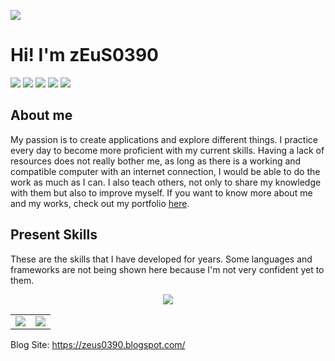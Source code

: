 ![](https://komarev.com/ghpvc/?username=zEuS0390&style=flat-square)
# Hi! I'm zEuS0390

[![](https://img.shields.io/badge/Facebook-1877F2?style=for-the-badge&logo=facebook&logoColor=white)](https://facebook.com/00ZeUsJaMeS00)
[![](https://img.shields.io/badge/Youtube-FF0000?style=for-the-badge&logo=youtube&logoColor=white)](https://www.youtube.com/channel/UC4wkNKX83ZA5qZNf7CsflWQ)
[![](https://img.shields.io/badge/Twitter-1DA1F2?style=for-the-badge&logo=twitter&logoColor=white)](https://twitter.com/zEuS0390)
[![](https://img.shields.io/badge/linkedin-%230077B5.svg?style=for-the-badge&logo=linkedin&logoColor=white)](https://www.linkedin.com/in/zEuS0390/)
[![](https://img.shields.io/badge/DeviantArt-05CC47?style=for-the-badge&logo=deviantart&logoColor=white)](https://www.deviantart.com/zeusjames02)

## About me 
My passion is to create applications and explore different things. I practice every day to become more proficient with my current skills. Having a lack of resources does not really bother me, as long as there is a working and compatible computer with an internet connection, I would be able to do the work as much as I can. I also teach others, not only to share my knowledge with them but also to improve myself. If you want to know more about me and my works, check out my portfolio [here](https://zEuS0390.github.io).

## Present Skills
These are the skills that I have developed for years. Some languages and frameworks are not being shown here because I'm not very confident yet to them.

<p align="center">
  <a href="#">
    <img src="https://skillicons.dev/icons?i=c,cpp,arduino,cmake,py,raspberrypi,django,html,css,bootstrap,git,github,vscode,discord,sqlite,mysql,linux,bash,vim,md,unity&perline=14"/>
  </a>
</p>

<table align="center">
  <tr>
    <td>
      <img src="https://github-readme-stats.vercel.app/api/top-langs/?username=zEuS0390&count_private=true&layout=compact&line_height=20&theme=radical&card_width=400"/>
    </td>
    <td>
      <img src="https://github-readme-stats.vercel.app/api?username=zEuS0390&count_private=true&show_icons=true&line_height=20&theme=radical&card_width=400"/>
    </td>
  </tr>
</table>

Blog Site: https://zeus0390.blogspot.com/

